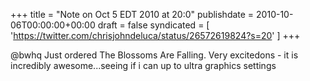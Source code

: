 +++
title = "Note on Oct 5 EDT 2010 at 20:0"
publishdate = 2010-10-06T00:00:00+00:00
draft = false
syndicated = [ 'https://twitter.com/chrisjohndeluca/status/26572619824?s=20' ]
+++

@bwhq Just ordered The Blossoms Are Falling. Very excitedons - it is incredibly awesome...seeing if i can up to ultra graphics settings
